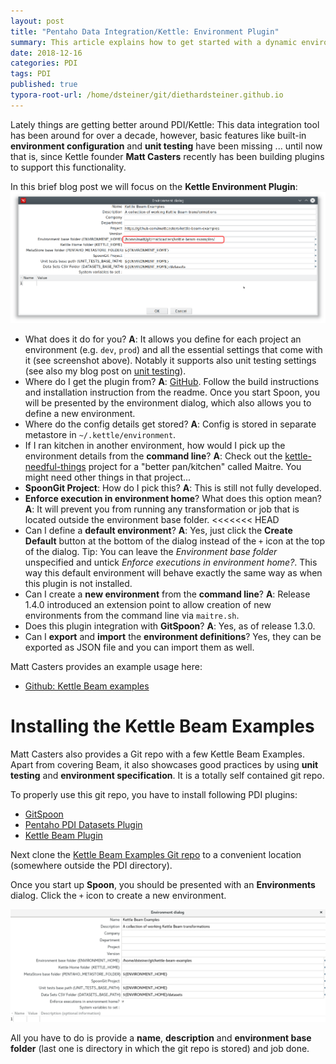 ```yaml
---
layout: post
title: "Pentaho Data Integration/Kettle: Environment Plugin"
summary: This article explains how to get started with a dynamic environment setup
date: 2018-12-16
categories: PDI
tags: PDI
published: true
typora-root-url: /home/dsteiner/git/diethardsteiner.github.io
---
```


Lately things are getting better around PDI/Kettle: This data integration tool has been around for over a decade, however, basic features like built-in **environment configuration** and **unit testing** have been missing ... until now that is, since Kettle founder **Matt Casters** recently has been building plugins to support this functionality.

In this brief blog post we will focus on the **Kettle Environment Plugin**:
![](/images/kettle-environment-plugin/kettle-environment-1.png)

- What does it do for you? **A**: It allows you define for each project an environment (e.g. `dev`, `prod`) and all the essential settings that come with it (see screenshot above). Notably it supports also unit testing settings (see also my blog post on [unit testing](http://diethardsteiner.github.io/big/data/2016/01/30/PDI-Unit-Testing.html)).
- Where do I get the plugin from? **A**: [GitHub](https://github.com/mattcasters/kettle-environment). Follow the build instructions and installation instruction from the readme. Once you start Spoon, you will be presented by the environment dialog, which also allows you to define a new environment.
- Where do the config details get stored? **A**: Config is stored in separate metastore in `~/.kettle/environment`. 
- If I ran kitchen in another environment, how would I pick up the environment details from the **command line**? **A**: Check out the [kettle-needful-things](https://github.com/mattcasters/kettle-needful-things) project for a "better pan/kitchen" called Maitre. You might need other things in that project...
- **SpoonGit Project**: How do I pick this? **A**: This is still not fully developed.
- **Enforce execution in environment home**? What does this option mean? **A**: It will prevent you from running any transformation or job that is located outside the environment base folder.
<<<<<<< HEAD
- Can I define a **default environment**? **A**: Yes, just click the **Create Default** button at the bottom of the dialog instead of the `+` icon at the top of the dialog. Tip: You can leave the _Environment base folder_ unspecified and untick _Enforce executions in environment home?_. This way this default environment will behave exactly the same way as when this plugin is not installed.
- Can I create a **new environment** from the **command line**? **A**: Release 1.4.0 introduced an extension point to allow creation of new environments from the command line via `maitre.sh`.
- Does this plugin integration with **GitSpoon**? **A**: Yes, as of release 1.3.0.
- Can I **export** and **import** the **environment definitions**? Yes, they can be exported as JSON file and you can import them as well.

Matt Casters provides an example usage here:

- [Github: Kettle Beam examples](https://github.com/mattcasters/kettle-beam-examples)

# Installing the Kettle Beam Examples

Matt Casters also provides a Git repo with a few Kettle Beam Examples. Apart from covering Beam, it also showcases good practices by using **unit testing** and **environment specification**. It is a totally self contained git repo.

To properly use this git repo, you have to install following PDI plugins:

- [GitSpoon](https://github.com/HiromuHota/pdi-git-plugin)
- [Pentaho PDI Datasets Plugin](https://github.com/mattcasters/kettle-environment)
- [Kettle Beam Plugin](https://github.com/mattcasters/kettle-beam)

Next clone the [Kettle Beam Examples Git repo](https://github.com/mattcasters/kettle-beam-examples) to a convenient location (somewhere outside the PDI directory).

Once you start up **Spoon**, you should be presented with an **Environments** dialog. Click the `+` icon to create a new environment.

![](/images/kettle-beam/kettle-env-1.png)

All you have to do is provide a **name**, **description** and **environment base folder** (last one is directory in which the git repo is stored) and job done.